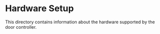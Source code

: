 
# Hardware Setup

This directory contains information about the hardware supported
by the door controller.
